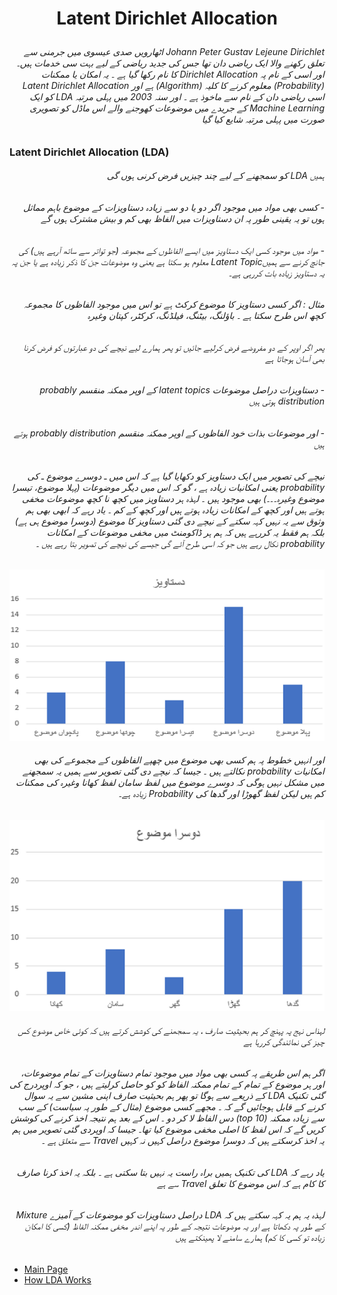 # <p align="center">Latent Dirichlet Allocation</p>
###### <div dir="rtl">Johann Peter Gustav Lejeune Dirichlet   اٹھارویں صدی عیسوی میں جرمنی سے تعلق رکھنے والا ایک ریاضی دان تھا جس کی جدید ریاضی کے لیے بہت سی  خدمات ہیں۔ اور اسی کے نام پہ   Dirichlet Allocation   کا نام رکھا گیا ہے ۔ یہ امکان یا ممکنات (Probability) معلوم کرنے کا کلیہ (Algorithm) ہے  اور  Latent Dirichlet Allocation اسی ریاضی دان کے نام  سے ماخوذ ہے ۔ اور سنہ 2003 میں پہلی مرتبہ LDA  کو ایک Machine Learning کے جریدے میں  موضوعات کھوجنے والے اس ماڈل کو  تصویری صورت میں پہلی مرتبہ شایع کیا گیا</div>

### Latent Dirichlet Allocation (LDA) 
###### <div dir="rtl">ہمیں LDA  کو سمجھنے کے لیے چند چیزیں فرض کرنی ہوں گی</div>
###### <div dir="rtl">-	کسی بھی مواد میں موجود اگر دو یا دو سے زیادہ دستاویزات  کے موضوع باہم مماثل ہوں تو یہ یقینی طور پہ ان دستاویزات میں الفاظ بھی کم و بیش مشترک ہوں گے</div>
###### <div dir="rtl">-	مواد میں موجود کسی ایک دستاویز میں ایسے الفاظوں کے مجموعہ (جو تواتر سے ساتھ آرہے ہیں) کی جانچ کرنے سے ہمیںLatent Topic معلوم ہو سکتا ہے یعنی وہ موضوعات جن کا ذکر زیادہ ہے یا جن پہ یہ دستاویز زیادہ بات کررہی ہے۔</div>
###### <div dir="rtl">مثال :  اگر کسی دستاویز کا موضوع کرکٹ ہے تو اس میں موجود الفاظوں کا مجموعہ کچھ اس طرح سکتا ہے ۔ باؤلنگ، بیٹنگ، فیلڈنگ، کرکٹر، کپتان وغیرہ</div>
###### <div dir="rtl"></div>
###### <div dir="rtl">پھر اگر اوپر کے دو مفروضے فرض کرلیے جائیں تو پھر ہمارے لیے نیچے کی دو عبارتوں کو فرض کرنا بھی آسان ہوجاتا ہے </div>
###### <div dir="rtl">-	دستاویزات دراصل موضوعات latent topics  کے اوپر ممکنہ منقسم  probably distribution ہوتی ہیں</div>
###### <div dir="rtl">-	اور موضوعات بذات خود الفاظوں کے اوپر ممکنہ منقسم  probably distribution  ہوتے ہیں</div>
###### <div dir="rtl"></div>
###### <div dir="rtl">نیچے کی تصویر میں ایک دستاویز کو دکھایا گیا ہے کہ اس میں ـ دوسرے موضوع ـ کی    probability   یعنی امکانیات زیادہ ہے ، گو کہ اس میں دیگر موضوعات (پہلا موضوع، تیسرا موضوع وغیرہ۔۔۔) بھی موجود ہیں ۔ لہذہ ہر دستاویز میں کچھ نا کچھ موضوعات مخفی ہوتے ہیں اور کچھ کے امکانات زیادہ ہوتے ہیں اور کچھ کے کم ۔ یاد رہے کہ ابھی بھی ہم وثوق سے یہ نہیں کہہ سکتے کے نیچے دی گئی دستاویز کا موضوع (دوسرا موضوع ہی ہے) بلکہ ہم فقط یہ کررہے ہیں کہ ہم ہر ڈاکومنٹ میں مخفی موضوعات کے امکانات probability نکال رہے ہیں جو کہ اسی طرح آئے گی جیسے کی نیچے کی تصویر بتا رہے ہیں ۔</div>
###### <div dir="rtl"></div>

![Document Image](data/pic_1.PNG)

###### <div dir="rtl">اور انہیں خطوط پہ ہم کسی بھی موضوع میں چھپے الفاظوں کے مجموعے کی بھی امکانیات probability نکالتے ہیں ۔ جیسا کہ نیچے دی گئی تصویر سے ہمیں یہ سمجھنے میں مشکل نہیں ہوگی کہ دوسرے موضوع میں لفظ سامان لفظ کھانا وغیرہ کی ممکنات کم ہیں لیکن لفظ گھوڑا اور گدھا کی Probability  زیادہ ہے۔  </div>

![Document Image](data/pic_2.PNG)

###### <div dir="rtl">لہذاس نہج پہ پہنچ کر ہم بحیثیت  صارف ، یہ سمجھنے کی کوشش کرتے ہیں کہ کوئی خاص موضوع  کس چیز کی نمائندگی کررہا ہے</div>
###### <div dir="rtl">اگر ہم اس طریقے پہ کسی بھی مواد میں موجود تمام دستاویزات کے تمام موضوعات، اور ہر موضوع کے تمام کے تمام ممکنہ الفاظ کو کو حاصل کرلیتے ہیں ، جو کہ اوپردرج کی گئی تکنیک LDA کے ذریعے سے ہوگا تو پھر ہم بحیثیت  صارف اپنی مشین سے یہ سوال کرنے کے قابل ہوجائیں گے کہ ۔ مجھے کسی موضوع (مثال کے طور پہ سیاست) کے سب سے زیادہ ممکنہ  (top 10) دس الفاظ لا کر دو ۔ اس کے بعد ہم نتیجہ اخذ کرنے کی کوشش کریں گے کہ اس لفظ کا اصلی مخفی موضوع کیا تھا۔ جیسا کہ اوپردی گئی تصویر میں ہم یہ اخذ کرسکتے ہیں کہ دوسرا موضوع دراصل کہیں نہ کہیں Travel سے متعلق ہے ۔ </div>
###### <div dir="rtl">یاد رہے کہ LDA کی تکنیک ہمیں براہ راست یہ نہیں بتا سکتی ہے ۔ بلکہ یہ اخذ کرنا صارف کا کام ہے کہ اس موضوع کا تعلق Travel سے ہے</div>
###### <div dir="rtl">لہذہ یہ ہم یہ کہہ سکتے ہیں کہ LDA دراصل دستاویزات کو موضوعات کے آمیزے  Mixture کے طور پہ دکھاتا ہے اور یہ موضوعات نتیجہ کے طور پہ اپنے اندر مخفی ممکنہ الفاظ (کسی کا امکان زیادہ تو کسی کا کم) ہمارے سامنے لا پھینکتے ہیں</div>
###### <div dir="rtl"></div>
###### <div dir="rtl"></div>

- [Main Page](README.md)
- [How LDA Works](lda-application.md)
